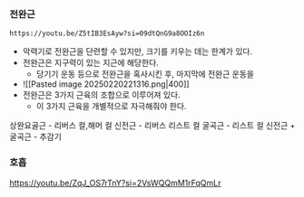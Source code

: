 ### 전완근
```vid
https://youtu.be/Z5tIB3EsAyw?si=09dtQnG9a8OOIz6n
```
- 악력기로 전완근을 단련할 수 있지만, 크기를 키우는 데는 한계가 있다.
- 전완근은 지구력이 있는 지근에 해당한다.
	- 당기기 운동 등으로 전완근을 혹사시킨 후, 마지막에 전완근 운동을
- ![[Pasted image 20250220221316.png|400]]
- 전완근은 3가지 근육의 조합으로 이루어져 있다.
	- 이 3가지 근육을 개별적으로 자극해줘야 한다.

상완요골근 - 리버스 컬,해머 컬 
신전근 - 리버스 리스트 컬 
굴곡근 - 리스트 컬 
신전근 + 굴곡근 - 추감기

### 호흡



https://youtu.be/ZqJ_OS7rTnY?si=2VsWQQmM1rFqQmLr